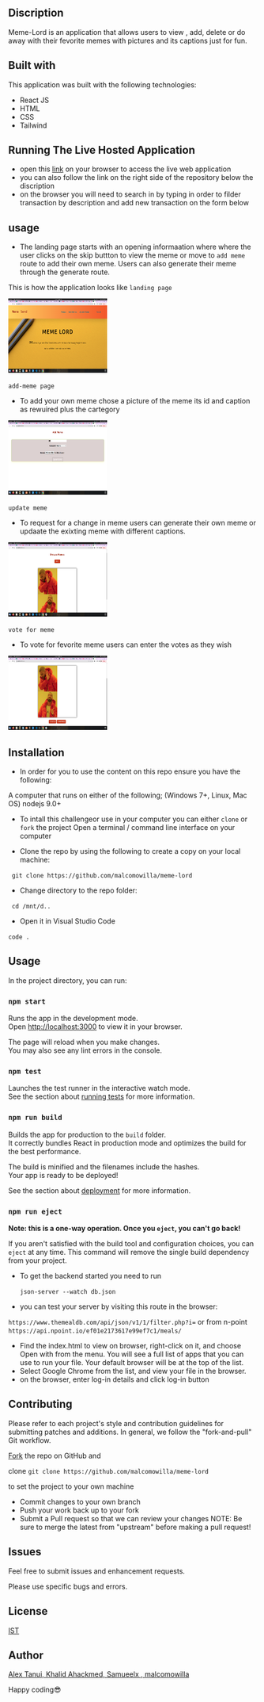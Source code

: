 ## Discription

Meme-Lord  is an application that allows users to view ,  add, delete or do away with their fevorite memes with pictures and its captions just for fun.
## Built with
This application was built with the following technologies: 

* React JS
* HTML
* CSS
* Tailwind 
  

## Running The Live Hosted Application

* open this [link](https://lordofmeme.netlify.app/) on your browser to access the live web application
* you can also follow the link on the right side of the repository below the discription
* on the browser you will need to search in by typing in order to filder transaction by description and add new transaction on the form below

## usage

* The landing page starts with an opening informaation where where the user clicks on the skip buttton to view the meme or move to `add meme` route to add their own meme. Users can also generate their meme through the generate route.

This is how the application looks like 
`landing page `

<img src="./src/img/landing page.png"  width="200" height="150"/>

`add-meme page`
* To add your own meme chose a picture of the meme its id and caption as rewuired plus the cartegory

<img src="/src/img/add-meme.png" width="200" height="150"/>

`update meme`
* To request for a change in meme users can generate their own meme or updaate the exixting meme with different captions.

<img src="/src/img/update meme.png" width="200" height="150"/>

`vote for meme`
* To vote for fevorite meme users can enter the votes as they wish
<img src="/src/img/vote for meme.png" width="200" height="150"/>

## Installation

* In order for you to use the content on this repo ensure you have the following:

A computer that runs on either of the following; (Windows 7+, Linux, Mac OS)
nodejs 9.0+

* To intall this challengeor use in your computer you can either ``clone`` or ``fork`` the project
Open a terminal / command line interface on your computer

* Clone the repo by using the following to create a copy on your local machine:

 `` git clone https://github.com/malcomowilla/meme-lord``
* Change directory to the repo folder:

 `` cd /mnt/d..``
 
*  Open it in Visual Studio Code

  ``code .``

## Usage

In the project directory, you can run:

### `npm start`

Runs the app in the development mode.\
Open [http://localhost:3000](http://localhost:3000) to view it in your browser.

The page will reload when you make changes.\
You may also see any lint errors in the console.

### `npm test`

Launches the test runner in the interactive watch mode.\
See the section about [running tests](https://facebook.github.io/create-react-app/docs/running-tests) for more information.

### `npm run build`

Builds the app for production to the `build` folder.\
It correctly bundles React in production mode and optimizes the build for the best performance.

The build is minified and the filenames include the hashes.\
Your app is ready to be deployed!

See the section about [deployment](https://facebook.github.io/create-react-app/docs/deployment) for more information.

### `npm run eject`

**Note: this is a one-way operation. Once you `eject`, you can't go back!**

If you aren't satisfied with the build tool and configuration choices, you can `eject` at any time. This command will remove the single build dependency from your project.


* To get the backend started you need to run

  ``json-server --watch db.json``

 * you can test your  server by visiting this route in the browser:
 
  ``https://www.themealdb.com/api/json/v1/1/filter.php?i=``  or from n-point ``https://api.npoint.io/ef01e2173617e99ef7c1/meals/``
  
* Find the index.html  to view on browser, right-click on it, and choose Open with from the menu. You will see a full list of apps that you can use to run your file. Your default browser will be at the top of the list.
* Select Google Chrome from the list, and view your file in the browser.
* on the browser, enter log-in details and click log-in button


## Contributing

Please refer to each project's style and contribution guidelines for submitting patches and additions. In general, we follow the "fork-and-pull" Git workflow.

[Fork](https://github.com/malcomowilla/meme-lord) the repo on GitHub and 

clone   ``git clone https://github.com/malcomowilla/meme-lord `` 

to set the project to your own machine
* Commit changes to your own branch
* Push your work back up to your fork
* Submit a Pull request so that we can review your changes
NOTE: Be sure to merge the latest from "upstream" before making a pull request!

## Issues

Feel free to submit issues and enhancement requests.

Please use specific bugs and errors.

## License

[IST](https://opensource.org/licenses/ISC)


## Author

[Alex Tanui, Khalid Ahackmed, Samueelx , malcomowilla](https://github.com/malcomowilla/meme-lord)


Happy coding😎 